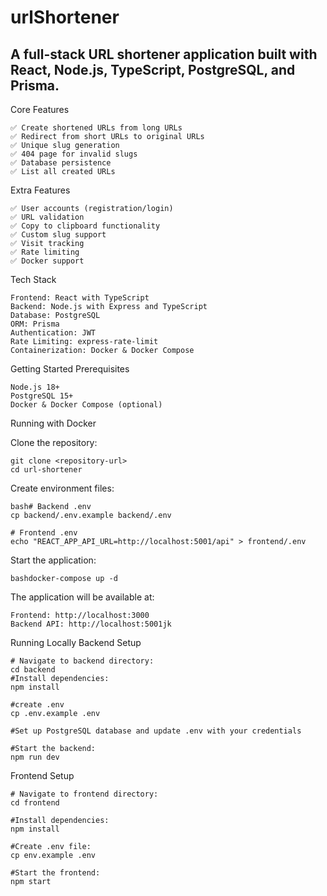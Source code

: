 # urlShortener
## A full-stack URL shortener application built with React, Node.js, TypeScript, PostgreSQL, and Prisma.

Core Features
```
✅ Create shortened URLs from long URLs
✅ Redirect from short URLs to original URLs
✅ Unique slug generation
✅ 404 page for invalid slugs
✅ Database persistence
✅ List all created URLs
```
Extra Features
```
✅ User accounts (registration/login)
✅ URL validation
✅ Copy to clipboard functionality
✅ Custom slug support
✅ Visit tracking
✅ Rate limiting
✅ Docker support
```
Tech Stack
```
Frontend: React with TypeScript
Backend: Node.js with Express and TypeScript
Database: PostgreSQL
ORM: Prisma
Authentication: JWT
Rate Limiting: express-rate-limit
Containerization: Docker & Docker Compose
```

Getting Started
Prerequisites
```
Node.js 18+
PostgreSQL 15+
Docker & Docker Compose (optional)
```
Running with Docker

Clone the repository:
```
git clone <repository-url>
cd url-shortener
```
Create environment files:
```
bash# Backend .env
cp backend/.env.example backend/.env

# Frontend .env
echo "REACT_APP_API_URL=http://localhost:5001/api" > frontend/.env
```
Start the application:
```
bashdocker-compose up -d
```

The application will be available at:
```
Frontend: http://localhost:3000
Backend API: http://localhost:5001jk
```

Running Locally
Backend Setup

```
# Navigate to backend directory:
cd backend
#Install dependencies:
npm install

#create .env
cp .env.example .env

#Set up PostgreSQL database and update .env with your credentials

#Start the backend:
npm run dev
```

Frontend Setup

```
# Navigate to frontend directory:
cd frontend

#Install dependencies:
npm install

#Create .env file:
cp env.example .env

#Start the frontend:
npm start
```
